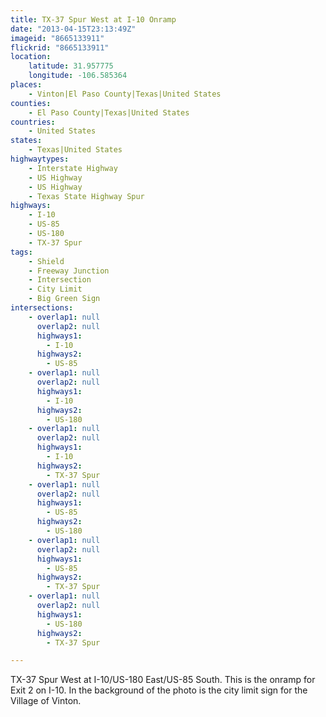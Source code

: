 ```yaml
---
title: TX-37 Spur West at I-10 Onramp
date: "2013-04-15T23:13:49Z"
imageid: "8665133911"
flickrid: "8665133911"
location:
    latitude: 31.957775
    longitude: -106.585364
places:
    - Vinton|El Paso County|Texas|United States
counties:
    - El Paso County|Texas|United States
countries:
    - United States
states:
    - Texas|United States
highwaytypes:
    - Interstate Highway
    - US Highway
    - US Highway
    - Texas State Highway Spur
highways:
    - I-10
    - US-85
    - US-180
    - TX-37 Spur
tags:
    - Shield
    - Freeway Junction
    - Intersection
    - City Limit
    - Big Green Sign
intersections:
    - overlap1: null
      overlap2: null
      highways1:
        - I-10
      highways2:
        - US-85
    - overlap1: null
      overlap2: null
      highways1:
        - I-10
      highways2:
        - US-180
    - overlap1: null
      overlap2: null
      highways1:
        - I-10
      highways2:
        - TX-37 Spur
    - overlap1: null
      overlap2: null
      highways1:
        - US-85
      highways2:
        - US-180
    - overlap1: null
      overlap2: null
      highways1:
        - US-85
      highways2:
        - TX-37 Spur
    - overlap1: null
      overlap2: null
      highways1:
        - US-180
      highways2:
        - TX-37 Spur

---
```

TX-37 Spur West at I-10/US-180 East/US-85 South.  This is the onramp for Exit 2 on I-10.  In the background of the photo is the city limit sign for the Village of Vinton.